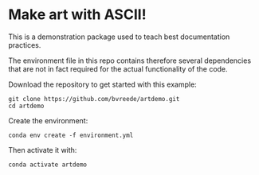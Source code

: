 # Make art with ASCII!

This is a demonstration package used to teach best documentation practices.

The environment file in this repo contains therefore several dependencies that are not in fact required for the actual functionality of the code.

Download the repository to get started with this example:
```console
git clone https://github.com/bvreede/artdemo.git
cd artdemo
```

Create the environment:
```console
conda env create -f environment.yml
```

Then activate it with:
```console
conda activate artdemo
```
